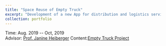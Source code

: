 ```yaml
---
title: "Space Reuse of Empty Truck"
excerpt: "Development of a new App for distribution and logistics services by a startup company"
collection: portfolio
---
```


<i class='fas fa-calendar-alt'></i> Time: Aug. 2019 -- Oct, 2019  <br>
<i class='fas fa-address-book'></i> Advisor: [Prof. Janine Heiberger](https://www.linkedin.com/in/janine-heiberger-mba-pmp-a703471/)
Content:[Empty Truck Project](https://aliceyu68.github.io/tongjie-yu.github.io/files/PMI6010_Project_Empty_Trucks_Tongjie_Yu.pdf)
